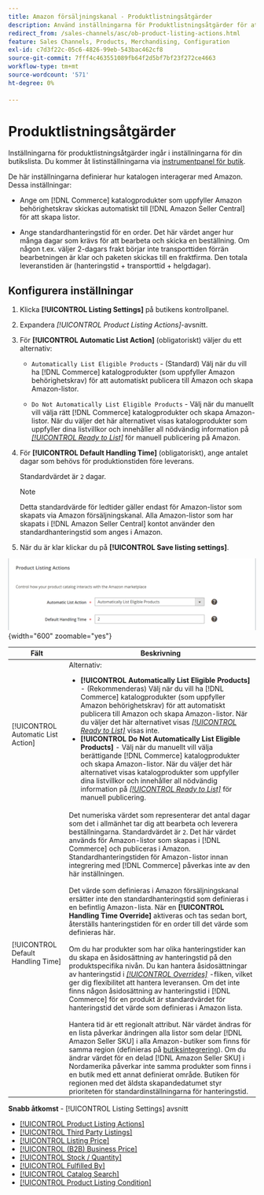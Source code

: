 ```yaml
---
title: Amazon försäljningskanal - Produktlistningsåtgärder
description: Använd inställningarna för Produktlistningsåtgärder för att definiera hur din Commerce-katalog interagerar med Amazon.
redirect_from: /sales-channels/asc/ob-product-listing-actions.html
feature: Sales Channels, Products, Merchandising, Configuration
exl-id: c7d3f22c-05c6-4826-99eb-543bac462cf8
source-git-commit: 7fff4c463551089fb64f2d5bf7bf23f272ce4663
workflow-type: tm+mt
source-wordcount: '571'
ht-degree: 0%

---
```


# Produktlistningsåtgärder

Inställningarna för produktlistningsåtgärder ingår i inställningarna för din butikslista. Du kommer åt listinställningarna via [instrumentpanel för butik](./amazon-store-dashboard.md).

De här inställningarna definierar hur katalogen interagerar med Amazon. Dessa inställningar:

- Ange om [!DNL Commerce] katalogprodukter som uppfyller Amazon behörighetskrav skickas automatiskt till [!DNL Amazon Seller Central] för att skapa listor.

- Ange standardhanteringstid för en order. Det här värdet anger hur många dagar som krävs för att bearbeta och skicka en beställning. Om någon t.ex. väljer 2-dagars frakt börjar inte transporttiden förrän bearbetningen är klar och paketen skickas till en fraktfirma. Den totala leveranstiden är (hanteringstid + transporttid + helgdagar).

## Konfigurera inställningar

1. Klicka **[!UICONTROL Listing Settings]** på butikens kontrollpanel.

1. Expandera _[!UICONTROL Product Listing Actions]_-avsnitt.

1. För **[!UICONTROL Automatic List Action]** (obligatoriskt) väljer du ett alternativ:

   - `Automatically List Eligible Products` - (Standard) Välj när du vill ha [!DNL Commerce] katalogprodukter (som uppfyller Amazon behörighetskrav) för att automatiskt publicera till Amazon och skapa Amazon-listor.

   - `Do Not Automatically List Eligible Products` - Välj när du manuellt vill välja rätt [!DNL Commerce] katalogprodukter och skapa Amazon-listor. När du väljer det här alternativet visas katalogprodukter som uppfyller dina listvillkor och innehåller all nödvändig information på [_[!UICONTROL Ready to List]_](./ready-to-list.md) för manuell publicering på Amazon.

1. För **[!UICONTROL Default Handling Time]** (obligatoriskt), ange antalet dagar som behövs för produktionstiden före leverans.

   Standardvärdet är `2` dagar.

   >[!NOTE]
   >
   >Detta standardvärde för ledtider gäller endast för Amazon-listor som skapats via Amazon försäljningskanal. Alla Amazon-listor som har skapats i [!DNL Amazon Seller Central] kontot använder den standardhanteringstid som anges i Amazon.

1. När du är klar klickar du på **[!UICONTROL Save listing settings]**.

![Produktlistningsåtgärder](assets/amazon-product-listing-actions.png){width="600" zoomable="yes"}

| Fält | Beskrivning |
|------------------------------------|-----------------------------------------------------------------------------------------------------------------------------------------------------------------------------------------------------------------------------------------------------------------------------------------------------------------------------------------------------------------------------------------------------------------------------------------------------------------------------------------------------------------------------------------------------------------------------------------------------------------------------------------------------------------------------------------------------------------------------------------------------------------------------------------------------------------------------------------------------------------------------------------------------------------------------------------------------------------------------------------------------------------------------------------------------------------------------------------------------------------------------------------------------------------------------------------------------------------------------------------------------------------------------------------------------------------------------------------------------------------------------------------------------------------------------------------------------------------------------------------------------------------------------------------------------------------------------------------------------------------------------------------------------------------------------------------|
| [!UICONTROL Automatic List Action] | Alternativ:<ul><li>**[!UICONTROL Automatically List Eligible Products]** - (Rekommenderas) Välj när du vill ha [!DNL Commerce] katalogprodukter (som uppfyller Amazon behörighetskrav) för att automatiskt publicera till Amazon och skapa Amazon-listor. När du väljer det här alternativet visas [_[!UICONTROL Ready to List]_](./ready-to-list.md) visas inte. </li><li>**[!UICONTROL Do Not Automatically List Eligible Products]** - Välj när du manuellt vill välja berättigande [!DNL Commerce] katalogprodukter och skapa Amazon-listor. När du väljer det här alternativet visas katalogprodukter som uppfyller dina listvillkor och innehåller all nödvändig information på [_[!UICONTROL Ready to List]_](./ready-to-list.md) för manuell publicering.</li></ul> |
| [!UICONTROL Default Handling Time] | Det numeriska värdet som representerar det antal dagar som det i allmänhet tar dig att bearbeta och leverera beställningarna. Standardvärdet är `2`. Det här värdet används för Amazon-listor som skapas i [!DNL Commerce] och publiceras i Amazon. Standardhanteringstiden för Amazon-listor innan integrering med [!DNL Commerce] påverkas inte av den här inställningen.<br><br>Det värde som definieras i Amazon försäljningskanal ersätter inte den standardhanteringstid som definieras i en befintlig Amazon-lista. När en **[!UICONTROL Handling Time Override]** aktiveras och tas sedan bort, återställs hanteringstiden för en order till det värde som definieras här.<br><br>Om du har produkter som har olika hanteringstider kan du skapa en åsidosättning av hanteringstid på den produktspecifika nivån. Du kan hantera åsidosättningar av hanteringstid i [_[!UICONTROL Overrides]_](./overrides.md) -fliken, vilket ger dig flexibilitet att hantera leveransen. Om det inte finns någon åsidosättning av hanteringstid i [!DNL Commerce] för en produkt är standardvärdet för hanteringstid det värde som definieras i Amazon lista.<br><br>Hantera tid är ett regionalt attribut. När värdet ändras för en lista påverkar ändringen alla listor som delar [!DNL Amazon Seller SKU] i alla Amazon-butiker som finns för samma region (definieras på [butiksintegrering](./store-integration.md)). Om du ändrar värdet för en delad [!DNL Amazon Seller SKU] i Nordamerika påverkar inte samma produkter som finns i en butik med ett annat definierat område. Butiken för regionen med det äldsta skapandedatumet styr prioriteten för standardinställningarna för hanteringstid. |

**Snabb åtkomst** - [!UICONTROL Listing Settings] avsnitt

- [[!UICONTROL Product Listing Actions]](./product-listing-actions.md)
- [[!UICONTROL Third Party Listings]](./third-party-listing-settings.md)
- [[!UICONTROL Listing Price]](./listing-price.md)
- [[!UICONTROL (B2B) Business Price]](./business-pricing.md)
- [[!UICONTROL Stock / Quantity]](./stock-quantity.md)
- [[!UICONTROL Fulfilled By]](./fulfilled-by.md)
- [[!UICONTROL Catalog Search]](./catalog-search.md)
- [[!UICONTROL Product Listing Condition]](./product-listing-condition.md)
